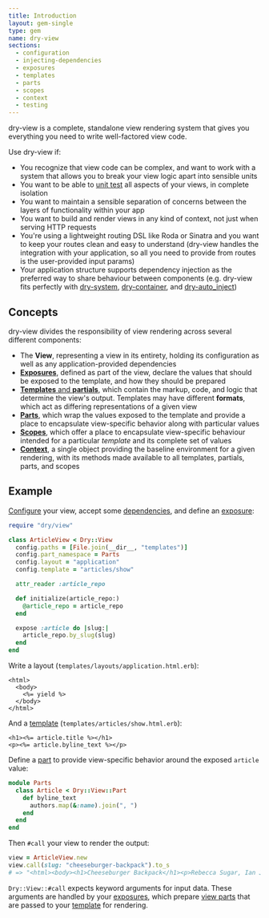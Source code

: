 ```yaml
---
title: Introduction
layout: gem-single
type: gem
name: dry-view
sections:
  - configuration
  - injecting-dependencies
  - exposures
  - templates
  - parts
  - scopes
  - context
  - testing
---
```


dry-view is a complete, standalone view rendering system that gives you everything you need to write well-factored view code.

Use dry-view if:

- You recognize that view code can be complex, and want to work with a system that allows you to break your view logic apart into sensible units
- You want to be able to [unit test](/gems/dry-view/testing/) all aspects of your views, in complete isolation
- You want to maintain a sensible separation of concerns between the layers of functionality within your app
- You want to build and render views in any kind of context, not just when serving HTTP requests
- You're using a lightweight routing DSL like Roda or Sinatra and you want to keep your routes clean and easy to understand (dry-view handles the integration with your application, so all you need to provide from routes is the user-provided input params)
- Your application structure supports dependency injection as the preferred way to share behaviour between components (e.g. dry-view fits perfectly with [dry-system](/gems/dry-system), [dry-container](/gems/dry-container), and [dry-auto_inject](/gems/dry-auto_inject))

## Concepts

dry-view divides the responsibility of view rendering across several different components:

- The **View**, representing a view in its entirety, holding its configuration as well as any application-provided dependencies
- [**Exposures**](/gems/dry-view/exposures/), defined as part of the view, declare the values that should be exposed to the template, and how they should be prepared
- [**Templates** and **partials**](/gems/dry-view/templates/), which contain the markup, code, and logic that determine the view's output. Templates may have different **formats**, which act as differing representations of a given view
- [**Parts**](/gems/dry-view/parts/), which wrap the values exposed to the template and provide a place to encapsulate view-specific behavior along with particular values
- [**Scopes**](/gems/dry-view/scopes/), which offer a place to encapsulate view-specific behaviour intended for a particular _template_ and its complete set of values
- [**Context**](/gems/dry-view/context/), a single object providing the baseline environment for a given rendering, with its methods made available to all templates, partials, parts, and scopes

## Example

[Configure](/gems/dry-view/configuration/) your view, accept some [dependencies](/gems/dry-view/injecting-dependencies/), and define an [exposure](/gems/dry-view/exposures/):

```ruby
require "dry/view"

class ArticleView < Dry::View
  config.paths = [File.join(__dir__, "templates")]
  config.part_namespace = Parts
  config.layout = "application"
  config.template = "articles/show"

  attr_reader :article_repo

  def initialize(article_repo:)
    @article_repo = article_repo
  end

  expose :article do |slug:|
    article_repo.by_slug(slug)
  end
end
```

Write a layout (`templates/layouts/application.html.erb`):

```erb
<html>
  <body>
    <%= yield %>
  </body>
</html>
```

And a [template](/gems/dry-view/templates/) (`templates/articles/show.html.erb`):

```erb
<h1><%= article.title %></h1>
<p><%= article.byline_text %></p>
```

Define a [part](/gems/dry-view/parts/) to provide view-specific behavior around the exposed `article` value:

```ruby
module Parts
  class Article < Dry::View::Part
    def byline_text
      authors.map(&:name).join(", ")
    end
  end
end
```

Then `#call` your view to render the output:

```ruby
view = ArticleView.new
view.call(slug: "cheeseburger-backpack").to_s
# => "<html><body><h1>Cheeseburger Backpack</h1><p>Rebecca Sugar, Ian Jones-Quartey</p></body></html>
```

`Dry::View::#call` expects keyword arguments for input data. These arguments are handled by your [exposures](/gems/dry-view/exposures/), which prepare [view parts](/gems/dry-view/view-parts) that are passed to your [template](/gems/dry-view/templates) for rendering.

